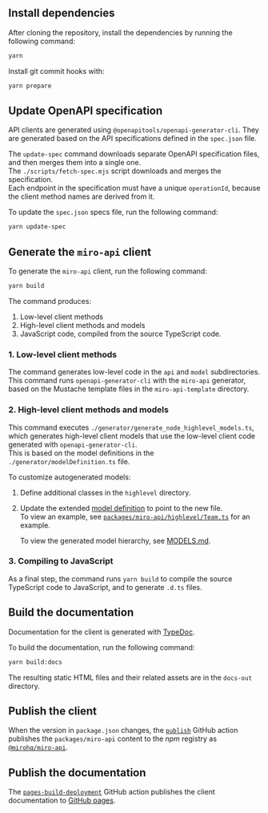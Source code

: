 ## Install dependencies

After cloning the repository, install the dependencies by running the following command:

```bash
yarn
```

Install git commit hooks with:

```bash
yarn prepare
```

## Update OpenAPI specification

API clients are generated using `@openapitools/openapi-generator-cli`. They are generated based on the API specifications defined in the `spec.json` file.

The `update-spec` command downloads separate OpenAPI specification files, and then merges them into a single one. \
The `./scripts/fetch-spec.mjs` script downloads and merges the specification. \
Each endpoint in the specification must have a unique `operationId`, because the client method names are derived from it.

To update the `spec.json` specs file, run the following command:

```bash
yarn update-spec
```

## Generate the `miro-api` client

To generate the `miro-api` client, run the following command:

```bash
yarn build
```

The command produces:

1. Low-level client methods
2. High-level client methods and models
3. JavaScript code, compiled from the source TypeScript code.

### 1. Low-level client methods

The command generates low-level code in the `api` and `model` subdirectories.
This command runs `openapi-generator-cli` with the `miro-api` generator, based on the Mustache template files in the `miro-api-template` directory.

### 2. High-level client methods and models

This command executes `./generator/generate_node_highlevel_models.ts`, which generates high-level client models that use the low-level client code generated with `openapi-generator-cli`. \
This is based on the model definitions in the `./generator/modelDefinition.ts` file.

To customize autogenerated models:

1. Define additional classes in the `highlevel` directory.
2. Update the extended [model definition](/packages/generator/modelDefinition.ts) to point to the new file. \
   To view an example, see [`packages/miro-api/highlevel/Team.ts`](/packages/miro-api/highlevel/Team.ts) for an example.

   To view the generated model hierarchy, see [MODELS.md](./MODELS.md).

### 3. Compiling to JavaScript

As a final step, the command runs `yarn build` to compile the source TypeScript code to JavaScript, and to generate `.d.ts` files.

## Build the documentation

Documentation for the client is generated with [TypeDoc](https://typedoc.org/).

To build the documentation, run the following command:

```bash
yarn build:docs
```

The resulting static HTML files and their related assets are in the `docs-out` directory.

## Publish the client

When the version in `package.json` changes, the [`publish`](https://github.com/miroapp/api-clients/actions/workflows/publish.yml) GitHub action publishes the  `packages/miro-api` content to the *npm* registry as [`@mirohq/miro-api`](https://www.npmjs.com/package/@mirohq/miro-api).

## Publish the documentation

The [`pages-build-deployment`](https://github.com/miroapp/api-clients/actions/workflows/pages/pages-build-deployment) GitHub action publishes the client documentation to [GitHub pages](https://miroapp.github.io/api-clients/).

